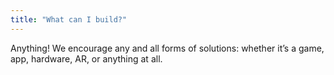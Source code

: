 ```yaml
---
title: "What can I build?"
---
```

Anything! We encourage any and all forms of solutions: whether it’s a game, app, hardware, AR, or anything at all.